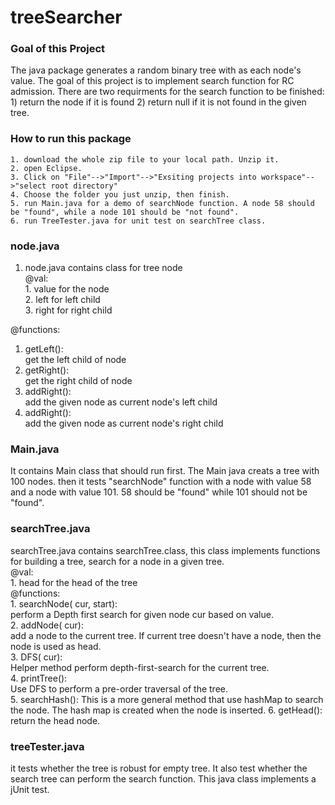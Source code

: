 # treeSearcher

### Goal of this Project  
  The java package generates a random binary tree with <int> as each node's value. The goal of this project is to implement search function for RC admission. There are two requirments for the search function to be finished: 1) return the node if it is found 2) return null if it is not found in the given tree.  

### How to run this package  
    1. download the whole zip file to your local path. Unzip it.  
    2. open Eclipse.  
    3. Click on "File"-->"Import"-->"Exsiting projects into workspace"-->"select root directory"
    4. Choose the folder you just unzip, then finish.
    5. run Main.java for a demo of searchNode function. A node 58 should be "found", while a node 101 should be "not found".
    6. run TreeTester.java for unit test on searchTree class.

### node.java  
  1. node.java contains class for tree node  
  @val:  
    1. <int> value for the node  
    2. <node> left for left child   
    3. <node> right for right child  
 
 @functions:  
  1. getLeft():  
    get the left child of node  
  2. getRight():  
    get the right child of node  
  3. addRight(<node>):  
    add the given node as current node's left child  
  4. addRight(<node>):   
    add the given node as current node's right child  
 

### Main.java  
  It contains Main class that should run first. The Main java creats a tree with 100 nodes. then it tests "searchNode" function with a node with value 58 and a node with value 101. 58 should be "found" while 101 should not be "found".

### searchTree.java  
  searchTree.java contains searchTree.class, this class implements functions for building a tree, search for a node in a given tree.  
  @val:  
    1. <node> head for the head of the tree  
  @functions:  
    1. searchNode(<node> cur, <node> start):  
      perform a Depth first search for given node cur based on value.  
    2. addNode(<node> cur):  
      add a node to the current tree. If current tree doesn't have a node, then the node is used as head.  
    3. DFS(<node> cur):  
      Helper method perform depth-first-search for the current tree.  
    4. printTree():  
      Use DFS to perform a pre-order traversal of the tree.  
    5. searchHash(<node>):
      This is a more general method that use hashMap to search the node. The hash map is created when the node is inserted.
    6. getHead():  
    return the head node. 

### treeTester.java  
  it tests whether the tree is robust for empty tree. It also test whether the search tree can perform the search function. This java class implements a jUnit test.
